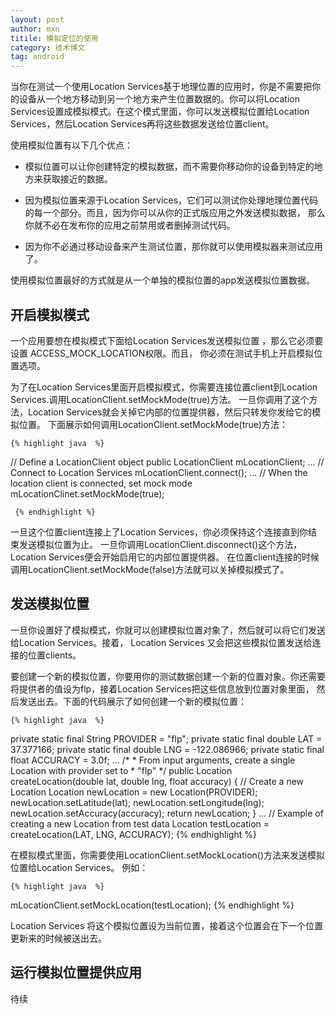 ```yaml
---
layout: post
author: mxn
titile: 模拟定位的使用
category: 技术博文
tag: android
---
```


当你在测试一个使用Location Services基于地理位置的应用时，你是不需要把你的设备从一个地方移动到另一个地方来产生位置数据的。你可以将Location
Services设置成模拟模式。在这个模式里面，你可以发送模拟位置给Location Services，然后Location Services再将这些数据发送给位置client。

使用模拟位置有以下几个优点：

* 模拟位置可以让你创建特定的模拟数据，而不需要你移动你的设备到特定的地方来获取接近的数据。

* 因为模拟位置来源于Location Services，它们可以测试你处理地理位置代码的每一个部分。而且，因为你可以从你的正式版应用之外发送模拟数据，
那么你就不必在发布你的应用之前禁用或者删掉测试代码。

* 因为你不必通过移动设备来产生测试位置，那你就可以使用模拟器来测试应用了。

使用模拟位置最好的方式就是从一个单独的模拟位置的app发送模拟位置数据。

<!-- more -->

## 开启模拟模式

一个应用要想在模拟模式下面给Location Services发送模拟位置 ，那么它必须要设置 ACCESS_MOCK_LOCATION权限。而且，
你必须在测试手机上开启模拟位置选项。

为了在Location Services里面开启模拟模式，你需要连接位置client到Location Services.调用LocationClient.setMockMode(true)方法。
一旦你调用了这个方法，Location Services就会关掉它内部的位置提供器，然后只转发你发给它的模拟位置。
下面展示如何调用LocationClient.setMockMode(true)方法：

    {% highlight java  %}
// Define a LocationClient object
    public LocationClient mLocationClient;
    ...
    // Connect to Location Services
    mLocationClient.connect();
    ...
    // When the location client is connected, set mock mode
    mLocationClinet.setMockMode(true);

     {% endhighlight %}

一旦这个位置client连接上了Location Services，你必须保持这个连接直到你结束发送模拟位置为止。
一旦你调用LocationClient.disconnect()这个方法，Location Services便会开始启用它的内部位置提供器。
在位置client连接的时候调用LocationClient.setMockMode(false)方法就可以关掉模拟模式了。


## 发送模拟位置

一旦你设置好了模拟模式，你就可以创建模拟位置对象了，然后就可以将它们发送给Location Services。接着，
Location Services 又会把这些模拟位置发送给连接的位置clients。

要创建一个新的模拟位置，你要用你的测试数据创建一个新的位置对象。你还需要将提供者的值设为flp，接着Location Services把这些信息放到位置对象里面，
然后发送出去。下面的代码展示了如何创建一个新的模拟位置：

    {% highlight java  %}
  private static final String PROVIDER = "flp";
    private static final double LAT = 37.377166;
    private static final double LNG = -122.086966;
    private static final float ACCURACY = 3.0f;
    ...
    /*
     * From input arguments, create a single Location with provider set to
     * "flp"
     */
    public Location createLocation(double lat, double lng, float accuracy) {
        // Create a new Location
        Location newLocation = new Location(PROVIDER);
        newLocation.setLatitude(lat);
        newLocation.setLongitude(lng);
        newLocation.setAccuracy(accuracy);
        return newLocation;
    }
    ...
    // Example of creating a new Location from test data
    Location testLocation = createLocation(LAT, LNG, ACCURACY);
     {% endhighlight %}

在模拟模式里面，你需要使用LocationClient.setMockLocation()方法来发送模拟位置给Location Services。 例如：

    {% highlight java  %}
mLocationClient.setMockLocation(testLocation);
     {% endhighlight %}

Location Services 将这个模拟位置设为当前位置，接着这个位置会在下一个位置更新来的时候被送出去。

## 运行模拟位置提供应用

待续
